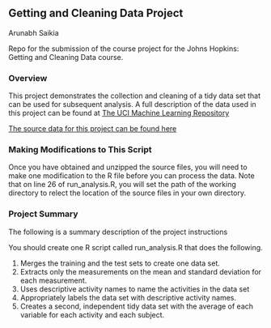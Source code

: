## Getting and Cleaning Data Project

Arunabh Saikia

Repo for the submission of the course project for the Johns Hopkins: Getting and Cleaning Data course.

### Overview
This project demonstrates the collection and cleaning of a tidy data set that can be used for subsequent
analysis. A full description of the data used in this project can be found at [The UCI Machine Learning Repository](http://archive.ics.uci.edu/ml/datasets/Human+Activity+Recognition+Using+Smartphones)

[The source data for this project can be found here](https://d396qusza40orc.cloudfront.net/getdata%2Fprojectfiles%2FUCI%20HAR%20Dataset.zip)

### Making Modifications to This Script
Once you have obtained and unzipped the source files, you will need to make one modification to the R file before you can process the data.
Note that on line 26 of run_analysis.R, you will set the path of the working directory to relect the location of the source files
in your own directory.

### Project Summary
The following is a summary description of the project instructions

You should create one R script called run_analysis.R that does the following. 
1. Merges the training and the test sets to create one data set.
2. Extracts only the measurements on the mean and standard deviation for each measurement. 
3. Uses descriptive activity names to name the activities in the data set
4. Appropriately labels the data set with descriptive activity names. 
5. Creates a second, independent tidy data set with the average of each variable for each activity and each subject. 
